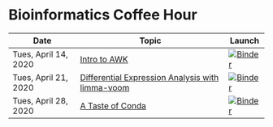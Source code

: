 # Bioinformatics Coffee Hour

| Date | Topic | Launch |
| --- | --- | --- |
| Tues, April 14, 2020 | [Intro to AWK](/intro-to-awk/index.ipynb) | [![Binder](https://mybinder.org/badge_logo.svg)](https://mybinder.org/v2/gh/harvardinformatics/bioinformatics-coffee-hour/master?urlpath=lab/tree/intro-to-awk/index.ipynb) |
| Tues, April 21, 2020 | [Differential Expression Analysis with limma-voom](/differential-expression-analysis/index.Rmd) | [![Binder](https://mybinder.org/badge_logo.svg)](https://mybinder.org/v2/gh/harvardinformatics/bioinformatics-coffee-hour/master?urlpath=rstudio) |
| Tues, April 28, 2020 | [A Taste of Conda](/taste-of-conda/index.ipynb) | [![Binder](https://mybinder.org/badge_logo.svg)](https://mybinder.org/v2/gh/harvardinformatics/bioinformatics-coffee-hour/2020-04-28_taste-of-conda?urlpath=lab/tree/taste-of-conda/index.ipynb) |
